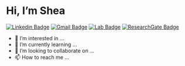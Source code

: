 # Hi, I’m Shea

[![Linkedin Badge](https://img.shields.io/badge/-sheafyffe-blue?style=flat&logo=Linkedin&logoColor=white&link=https://www.linkedin.com/in/sheafyffe/)](https://www.linkedin.com/in/sheafyffe/)
[![Gmail Badge](https://img.shields.io/badge/-shea.fyffe-c14438?style=flat&logo=Gmail&logoColor=white&link=mailto:shea.fyffe@gmail.com)](mailto:shea.fyffe@gmail.com)
[![Lab Badge](https://img.shields.io/badge/-PAID%20Lab-006633?style=flat&link=https://sites.google.com/view/paid-lab/home)](https://sites.google.com/view/paid-lab/home)
[![ResearchGate Badge](https://img.shields.io/badge/-Shea%20Fyffe-00CCBB?style=flat&logo=ResearchGate&logoColor=white&link=https://www.researchgate.net/profile/Shea-Fyffe)](https://www.researchgate.net/profile/Shea-Fyffe)
- 👀 I’m interested in ...
- 🌱 I’m currently learning ...
- 💞️ I’m looking to collaborate on ...
- 📫 How to reach me ...

<!---
Shea-Fyffe/Shea-Fyffe is a ✨ special ✨ repository because its `README.md` (this file) appears on your GitHub profile.
You can click the Preview link to take a look at your changes.
--->

